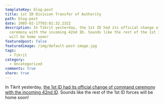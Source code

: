 ```yaml
---
templateKey: blog-post
title: 1st ID Division Transfer of Authority
path: blog-post
date: 2005-02-17T03:01:32.232Z
description: In Tikrit yesterday, the 1st ID had its official change of command
  ceremony with the incoming 42nd ID. Sounds like the rest of the 1st ID forces
  will be home soon!
featuredpost: false
featuredimage: /img/default-post-image.jpg
tags:
  - Tikrit
category:
  - Uncategorized
comments: true
share: true
---
```

<!--StartFragment-->

In Tikrit yesterday, [the 1st ID had its official change of command ceremony with the incoming 42nd ID](http://www.estripes.com/article.asp?section=104&article=27185). Sounds like the rest of the 1st ID forces will be home soon!

<!--EndFragment-->